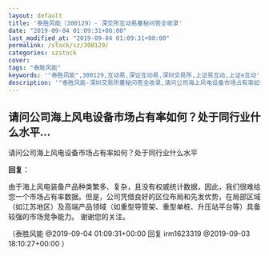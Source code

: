 ```yaml
---
layout: default
title: '泰胜风能（300129）- 深交所互动易董秘问答全收录'
date: "2019-09-04 01:09:31+00:00"
last_modified_at: "2019-09-04 01:09:31+00:00"
permalink: /stock/sz/300129/
categories: szstock
cover: 
tags: "泰胜风能"
keywords: '"泰胜风能",300129,互动易,深证互动易,深圳交易所,上证易互动,上证e互动'
description: '"泰胜风能-深圳交易所董秘问答全收录,请问公司海上风电设备市场占有率如何？处于同行业什么水平"'
---
```


## 请问公司海上风电设备市场占有率如何？处于同行业什么水平...

请问公司海上风电设备市场占有率如何？处于同行业什么水平

**回复**：

由于海上风电装备产品种类繁多、复杂，且没有权威统计数据，因此，我们很难给您一个市场占有率数据。但是，公司凭借良好的区位布局和先发优势，在局部区域（如江苏地区）及高端产品领域（如重型导管架、重型单桩、升压站平台等）具备较强的市场竞争能力。
谢谢您的关注。 

（泰胜风能  @2019-09-04 01:09:31+00:00 回复 irm1623319  @2019-09-03 18:10:27+00:00 ）

